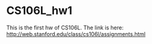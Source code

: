 # CS106L_hw1
This is the first hw of CS106L. 
The link is here: http://web.stanford.edu/class/cs106l/assignments.html

